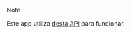 > [!NOTE]
> Este app utiliza [desta API](https://github.com/matheuscristian/API-CRUD) para funcionar.
